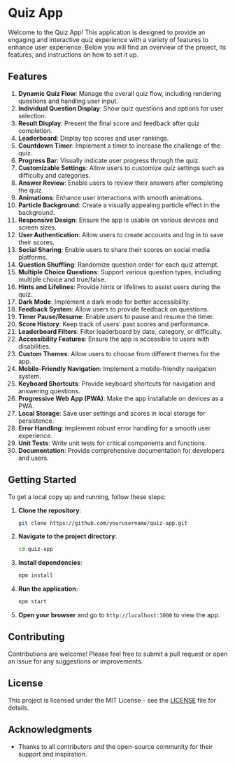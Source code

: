 # Quiz App

Welcome to the Quiz App! This application is designed to provide an engaging and interactive quiz experience with a variety of features to enhance user experience. Below you will find an overview of the project, its features, and instructions on how to set it up.

## Features

1. **Dynamic Quiz Flow**: Manage the overall quiz flow, including rendering questions and handling user input.
2. **Individual Question Display**: Show quiz questions and options for user selection.
3. **Result Display**: Present the final score and feedback after quiz completion.
4. **Leaderboard**: Display top scores and user rankings.
5. **Countdown Timer**: Implement a timer to increase the challenge of the quiz.
6. **Progress Bar**: Visually indicate user progress through the quiz.
7. **Customizable Settings**: Allow users to customize quiz settings such as difficulty and categories.
8. **Answer Review**: Enable users to review their answers after completing the quiz.
9. **Animations**: Enhance user interactions with smooth animations.
10. **Particle Background**: Create a visually appealing particle effect in the background.
11. **Responsive Design**: Ensure the app is usable on various devices and screen sizes.
12. **User Authentication**: Allow users to create accounts and log in to save their scores.
13. **Social Sharing**: Enable users to share their scores on social media platforms.
14. **Question Shuffling**: Randomize question order for each quiz attempt.
15. **Multiple Choice Questions**: Support various question types, including multiple choice and true/false.
16. **Hints and Lifelines**: Provide hints or lifelines to assist users during the quiz.
17. **Dark Mode**: Implement a dark mode for better accessibility.
18. **Feedback System**: Allow users to provide feedback on questions.
19. **Timer Pause/Resume**: Enable users to pause and resume the timer.
20. **Score History**: Keep track of users' past scores and performance.
21. **Leaderboard Filters**: Filter leaderboard by date, category, or difficulty.
22. **Accessibility Features**: Ensure the app is accessible to users with disabilities.
23. **Custom Themes**: Allow users to choose from different themes for the app.
24. **Mobile-Friendly Navigation**: Implement a mobile-friendly navigation system.
25. **Keyboard Shortcuts**: Provide keyboard shortcuts for navigation and answering questions.
26. **Progressive Web App (PWA)**: Make the app installable on devices as a PWA.
27. **Local Storage**: Save user settings and scores in local storage for persistence.
28. **Error Handling**: Implement robust error handling for a smooth user experience.
29. **Unit Tests**: Write unit tests for critical components and functions.
30. **Documentation**: Provide comprehensive documentation for developers and users.

## Getting Started

To get a local copy up and running, follow these steps:

1. **Clone the repository**:
   ```bash
   git clone https://github.com/yourusername/quiz-app.git
   ```

2. **Navigate to the project directory**:
   ```bash
   cd quiz-app
   ```

3. **Install dependencies**:
   ```bash
   npm install
   ```

4. **Run the application**:
   ```bash
   npm start
   ```

5. **Open your browser** and go to `http://localhost:3000` to view the app.

## Contributing

Contributions are welcome! Please feel free to submit a pull request or open an issue for any suggestions or improvements.

## License

This project is licensed under the MIT License - see the [LICENSE](LICENSE) file for details.

## Acknowledgments

- Thanks to all contributors and the open-source community for their support and inspiration.